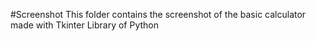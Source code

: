 #Screenshot
This folder contains the screenshot of the basic calculator made with Tkinter Library of Python
